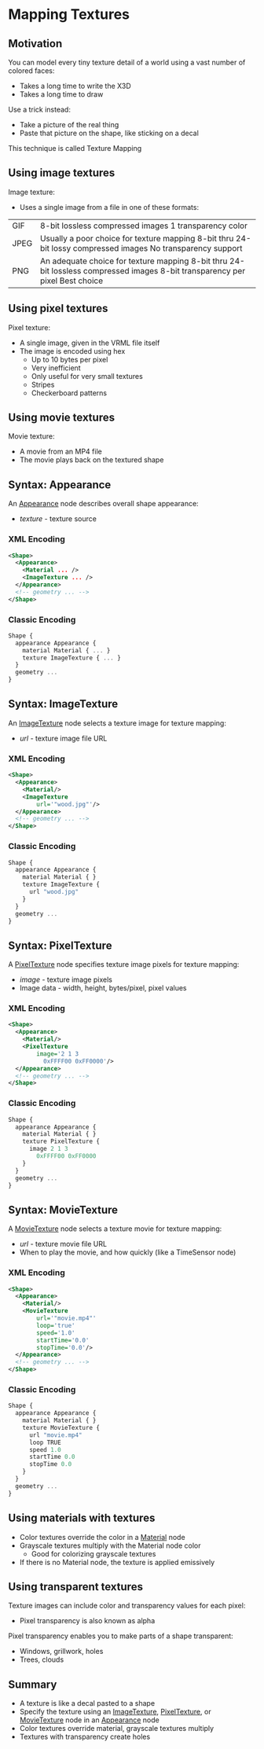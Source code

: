 # Mapping Textures

## Motivation

You can model every tiny texture detail of a world using a vast number of colored faces:

- Takes a long time to write the X3D
- Takes a long time to draw

Use a trick instead:

- Take a picture of the real thing
- Paste that picture on the shape, like sticking on a decal

This technique is called Texture Mapping

## Using image textures

Image texture:

- Uses a single image from a file in one of these formats:

|      |                                                                                                                              |
|------|------------------------------------------------------------------------------------------------------------------------------|
| GIF  | 8-bit lossless compressed images 1 transparency color                                                                        |
| JPEG | Usually a poor choice for texture mapping 8-bit thru 24-bit lossy compressed images No transparency support                  |
| PNG  | An adequate choice for texture mapping 8-bit thru 24-bit lossless compressed images 8-bit transparency per pixel Best choice |

## Using pixel textures

Pixel texture:

- A single image, given in the VRML file itself
- The image is encoded using hex
  - Up to 10 bytes per pixel
  - Very inefficient
  - Only useful for very small textures
  - Stripes
  - Checkerboard patterns

## Using movie textures

Movie texture:

- A movie from an MP4 file
- The movie plays back on the textured shape

## Syntax: Appearance

An [Appearance](https://www.web3d.org/documents/specifications/19775-1/V3.3/Part01/components/shape.html#Appearance) node describes overall shape appearance:

- *texture* - texture source

### XML Encoding

```xml
<Shape>
  <Appearance>
    <Material ... />
    <ImageTexture ... />
  </Appearance>
  <!-- geometry ... -->
</Shape>
```

### Classic Encoding

```js
Shape {
  appearance Appearance {
    material Material { ... }
    texture ImageTexture { ... }
  }
  geometry ...
}
```

## Syntax: ImageTexture

An [ImageTexture](https://www.web3d.org/documents/specifications/19775-1/V3.3/Part01/components/texturing.html#ImageTexture) node selects a texture image for texture mapping:

- *url* - texture image file URL

### XML Encoding

```xml
<Shape>
  <Appearance>
    <Material/>
    <ImageTexture
        url='"wood.jpg"'/>
  </Appearance>
  <!-- geometry ... -->
</Shape>
```

### Classic Encoding

```js
Shape {
  appearance Appearance {
    material Material { }
    texture ImageTexture {
      url "wood.jpg"
    }
  }
  geometry ...
}
```

## Syntax: PixelTexture

A [PixelTexture](https://www.web3d.org/documents/specifications/19775-1/V3.3/Part01/components/texturing.html#PixelTexture) node specifies texture image pixels for texture mapping:

- *image* - texture image pixels
- Image data - width, height, bytes/pixel, pixel values

### XML Encoding

```xml
<Shape>
  <Appearance>
    <Material/>
    <PixelTexture
        image='2 1 3
          0xFFFF00 0xFF0000'/>
  </Appearance>
  <!-- geometry ... -->
</Shape>
```

### Classic Encoding

```js
Shape {
  appearance Appearance {
    material Material { }
    texture PixelTexture {
      image 2 1 3
        0xFFFF00 0xFF0000
    }
  }
  geometry ...
}
```

## Syntax: MovieTexture

A [MovieTexture](https://www.web3d.org/documents/specifications/19775-1/V3.3/Part01/components/texturing.html#MovieTexture) node selects a texture movie for texture mapping:

- *url* - texture movie file URL
- When to play the movie, and how quickly (like a TimeSensor node)

### XML Encoding

```xml
<Shape>
  <Appearance>
    <Material/>
    <MovieTexture
        url='"movie.mp4"'
        loop='true'
        speed='1.0'
        startTime='0.0'
        stopTime='0.0'/>
  </Appearance>
  <!-- geometry ... -->
</Shape>
```

### Classic Encoding

```js
Shape {
  appearance Appearance {
    material Material { }
    texture MovieTexture {
      url "movie.mp4"
      loop TRUE
      speed 1.0
      startTime 0.0
      stopTime 0.0
    }
  }
  geometry ...
}
```

## Using materials with textures

- Color textures override the color in a [Material](https://www.web3d.org/documents/specifications/19775-1/V3.3/Part01/components/shape.html#Material) node
- Grayscale textures multiply with the Material node color
  - Good for colorizing grayscale textures
- If there is no Material node, the texture is applied emissively

## Using transparent textures

Texture images can include color and transparency values for each pixel:

- Pixel transparency is also known as alpha

Pixel transparency enables you to make parts of a shape transparent:

- Windows, grillwork, holes
- Trees, clouds

## Summary

- A texture is like a decal pasted to a shape
- Specify the texture using an [ImageTexture](https://www.web3d.org/documents/specifications/19775-1/V3.3/Part01/components/texturing.html#ImageTexture), [PixelTexture](https://www.web3d.org/documents/specifications/19775-1/V3.3/Part01/components/texturing.html#PixelTexture), or [MovieTexture](https://www.web3d.org/documents/specifications/19775-1/V3.3/Part01/components/texturing.html#MovieTexture) node in an [Appearance](https://www.web3d.org/documents/specifications/19775-1/V3.3/Part01/components/shape.html#Appearance) node
- Color textures override material, grayscale textures multiply
- Textures with transparency create holes
